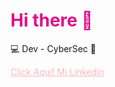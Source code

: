 <h1 style="color: #E10D89;">Hi there 👋</h1>
<p> 💻 Dev - CyberSec 🔐 </p>
<p><a href=" www.linkedin.com/in/gabrielamoya07" style="color: lightpink">Click Aquí! Mi Linkedin  </br></a>  </p>

<!--
**gabyBot/gabyBot** is a ✨ _special_ ✨ repository because its `README.md` (this file) appears on your GitHub profile.

Here are some ideas to get you started:

- 🔭 I’m currently working on ...
- 🌱 I’m currently learning CyberSec
-  I’m looking to collaborate on ...
- 🤔 I’m looking for help with ...
- 💬 Ask me about ...
- 📫 How to reach me: ...
- 😄 Pronouns: ...
- ⚡ Fun fact: ...
-->
